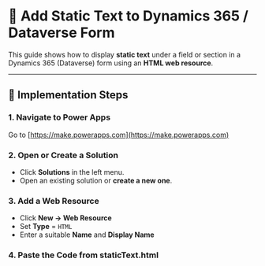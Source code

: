 # 🧩 Add Static Text to Dynamics 365 / Dataverse Form

This guide shows how to display **static text** under a field or section in a Dynamics 365 (Dataverse) form using an **HTML web resource**.

---

## 🚀 Implementation Steps

### 1. Navigate to Power Apps
Go to [https://make.powerapps.com](https://make.powerapps.com)

### 2. Open or Create a Solution
- Click **Solutions** in the left menu.
- Open an existing solution or **create a new one**.

### 3. Add a Web Resource
- Click **New → Web Resource**
- Set **Type** = `HTML`
- Enter a suitable **Name** and **Display Name**

### 4. Paste the Code from staticText.html


